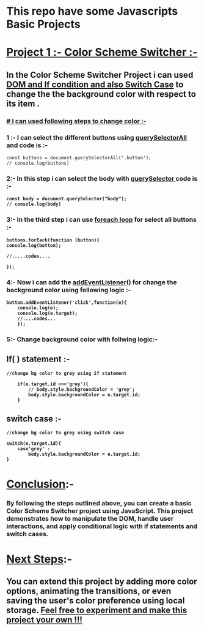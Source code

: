 # <b> This repo have some Javascripts Basic Projects</b>  </br>
# <u>Project 1 :- Color Scheme Switcher :-</u>
## In the Color Scheme Switcher Project i can used <b><u> DOM and If condition and also Switch Case</u> </b> to change the the background color with respect to its item .
### <u># I can used following steps to change color :- </u>

### 1  :- I can select the different buttons using <strong><u>querySelectorAll</u></strong> and code is :-
```
const buttons = document.querySelectorAll('.button');
// console.log(buttons)
```
### 2:- In this step i can select the body with <strong><u> querySelector </u><stronng> code is :-
```
const body = document.querySelector("body");
// console.log(body)
```
### 3:- In the third step i can use <strong><u>foreach loop</u></strong> for select all buttons :-
```
buttons.forEach(function (button){
console.log(button);

//.....codes....

});
```
### 4:- Now i can add the <strong><u>addEventListener()</u></strong> for change the background color using following logic :-
```
button.addEventListener('click',function(e){
    console.log(e);
    console.log(e.target);
    //....codes...
    });
```
### 5:- Change background color with follwing logic:-
## If( ) statement :-
```
//change bg color to grey using if statement

    if(e.target.id ==='grey'){
        // body.style.backgroundColor = 'grey';
        body.style.backgroundColor = e.target.id;
    }
```
## switch case :-
```
//change bg color to grey using switch case 

switch(e.target.id){
    case'grey' :
        body.style.backgroundColor = e.target.id;  
}

```

# <u>Conclusion</u>:-
### By following the steps outlined above, you can create a basic Color Scheme Switcher project using JavaScript. This project demonstrates how to manipulate the DOM, handle user interactions, and apply conditional logic with if statements and switch cases. 

# <u>Next Steps</u>:-
## You can extend this project by adding more color options, animating the transitions, or even saving the user's color preference using local storage. <u>Feel free to experiment and make this project your own !!!
